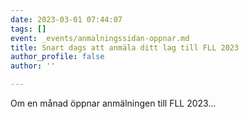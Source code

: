 ```yaml
---
date: 2023-03-01 07:44:07
tags: []
event: _events/anmalningssidan-oppnar.md
title: Snart dags att anmäla ditt lag till FLL 2023
author_profile: false
author: ''

---
```

Om en månad öppnar anmälningen till FLL 2023...